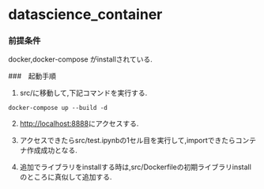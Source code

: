 # datascience_container

### 前提条件
docker,docker-compose がinstallされている.


###　起動手順
1. src/に移動して,下記コマンドを実行する.
```
docker-compose up --build -d
```

2. [http://localhost:8888](http://localhost:8888)にアクセスする.


3. アクセスできたらsrc/test.ipynbの1セル目を実行して,importできたらコンテナ作成成功となる.


4. 追加でライブラリをinstallする時は,src/Dockerfileの初期ライブラリinstallのところに真似して追加する.